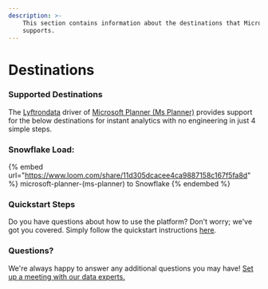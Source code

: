 ```yaml
---
description: >-
    This section contains information about the destinations that Microsoft Planner (Ms Planner)
    supports.
---
```


# Destinations

### Supported Destinations

The [Lyftrondata](https://www.lyftrondata.com/) driver of [Microsoft Planner (Ms Planner)](https://www.lyftrondata.com/integration/microsoft-planner-(ms-planner)/) provides support for the below destinations for instant analytics with no engineering in just 4 simple steps.

### Snowflake Load:

{% embed url="https://www.loom.com/share/11d305dcacee4ca9887158c167f5fa8d" %}
microsoft-planner-(ms-planner) to Snowflake
{% endembed %}

### Quickstart Steps

Do you have questions about how to use the platform? Don't worry; we've got you covered. Simply follow the quickstart instructions [here](../../../quickstart-steps.md).

### Questions? <a href="#questions" id="questions"></a>

We're always happy to answer any additional questions you may have! [Set up a meeting with our data experts.](https://www.lyftrondata.com/book-a-meeting/)
